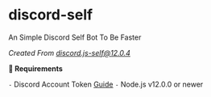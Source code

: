# discord-self
An Simple Discord Self Bot To Be Faster

*Created From [discord.js-self@12.0.4](https://www.npmjs.com/package/discord.js-self)*

**🔧 Requirements**

 `-` Discord Account Token [Guide](https://discordjs.guide/preparations/setting-up-a-bot-application.html#creating-your-bot)
 `-` Node.js v12.0.0 or newer
